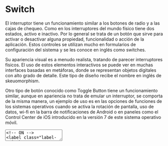 # Switch

El interruptor tiene un funcionamiento similar a los botones de radio y a las cajas de chequeo. Como en los interruptores del mundo físico tiene dos estados, activo e inactivo. Por lo general se trata de un botón que sirve para activar o desactivar alguna propiedad, funcionalidad o acción de la aplicación. Estos controles se utilizan mucho en formularios de configuración del sistema y se les conoce en inglés como switches. 

Su apariencia visual es a menudo realista, tratando de parecer interruptores físicos. El uso de estos elementos interactivos se puede ver en muchas interfaces basadas en metáforas, donde se representan objetos digitales con alto grado de detalle. Este tipo de diseño recibe el nombre en inglés de skeuomorphism. 

Otro tipo de botón conocido como Toggle Button tiene un funcionamiento similar, aunque en apariencia no trata de emular un interruptor, se comporta de la misma manera, un ejemplo de uso es en las opciones de funciones de los sistemas operativos cuando se activa la rotación de pantalla, uso de datos, wi-fi en la barra de notificaciones de Android o en paneles como el Control Center de iOS introducido en la versión 7 de este sistema operativo móvil.

<textarea code-editor="mixed" code-result-size="130">
<!-- ON -->
<label class="label-switch">
	<input type="checkbox" checked/>
	<div class="checkbox"></div>
</label>
<hr />
<!-- OFF -->
<label class="label-switch">
	<input type="checkbox" />
	<div class="checkbox"></div>
</label>
</textarea>